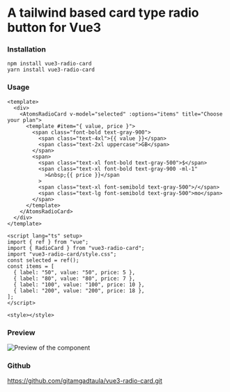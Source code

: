 # A tailwind based card type radio button for Vue3

### Installation

```
npm install vue3-radio-card
yarn install vue3-radio-card

```

### Usage

```
<template>
  <div>
    <AtomsRadioCard v-model="selected" :options="items" title="Choose your plan">
      <template #item="{ value, price }">
        <span class="font-bold text-gray-900">
          <span class="text-4xl">{{ value }}</span>
          <span class="text-2xl uppercase">GB</span>
        </span>
        <span>
          <span class="text-xl font-bold text-gray-500">$</span>
          <span class="text-xl font-bold text-gray-900 -ml-1"
            >&nbsp;{{ price }}</span
          >
          <span class="text-xl font-semibold text-gray-500">/</span>
          <span class="text-lg font-semibold text-gray-500">mo</span>
        </span>
      </template>
    </AtomsRadioCard>
  </div>
</template>

<script lang="ts" setup>
import { ref } from "vue";
import { RadioCard } from "vue3-radio-card";
import "vue3-radio-card/style.css";
const selected = ref();
const items = [
  { label: "50", value: "50", price: 5 },
  { label: "80", value: "80", price: 7 },
  { label: "100", value: "100", price: 10 },
  { label: "200", value: "200", price: 18 },
];
</script>

<style></style>
```

### Preview

 <img src="/dist/demo.gif" alt="Preview of the component" />



### Github

https://github.com/gitamgadtaula/vue3-radio-card.git